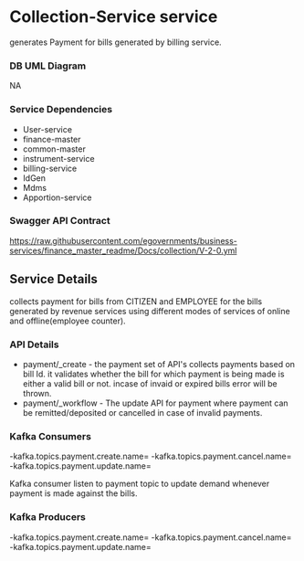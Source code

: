 # Collection-Service service

 generates Payment for bills generated by billing service.

### DB UML Diagram

NA

### Service Dependencies

 - User-service
 - finance-master
 - common-master
 - instrument-service
 - billing-service
 - IdGen
 - Mdms
 - Apportion-service

### Swagger API Contract

  https://raw.githubusercontent.com/egovernments/business-services/finance_master_readme/Docs/collection/V-2-0.yml

## Service Details

collects payment for bills from CITIZEN and EMPLOYEE for the bills generated by revenue services using different modes of services of online and offline(employee counter).

### API Details

  - payment/_create - the payment set of API's collects payments based on bill Id. it validates whether the bill for which payment is being made is either a valid bill or not. incase of invaid or expired bills error will be thrown.
  - payment/_workflow - The update API for payment where payment can be remitted/deposited or cancelled in case of invalid payments.
  
### Kafka Consumers

-kafka.topics.payment.create.name=
-kafka.topics.payment.cancel.name=
-kafka.topics.payment.update.name=

Kafka consumer listen to payment topic to update demand whenever payment is made against the bills.

### Kafka Producers

-kafka.topics.payment.create.name=
-kafka.topics.payment.cancel.name=
-kafka.topics.payment.update.name=


